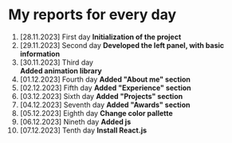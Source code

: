 # My reports for every day

1. [28.11.2023] First day 
**Initialization of the project**
2. [29.11.2023] Second day 
**Developed the left panel, with basic information**
3. [30.11.2023] Third day  
**Added animation library**
4. [01.12.2023] Fourth day 
**Added "About me" section**
5. [02.12.2023] Fifth day
**Added "Experience" section**
6. [03.12.2023] Sixth day
**Added "Projects" section**
7. [04.12.2023] Seventh day
**Added "Awards" section**
8. [05.12.2023] Eighth day
**Change color pallette**
9. [06.12.2023] Nineth day
**Added js**
10. [07.12.2023] Tenth day
**Install React.js**